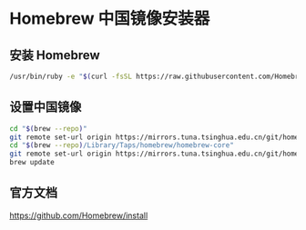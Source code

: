 # Homebrew 中国镜像安装器

## 安装 Homebrew

```bash
/usr/bin/ruby -e "$(curl -fsSL https://raw.githubusercontent.com/Homebrew/install/cn/install)"

```

## 设置中国镜像

```bash
cd "$(brew --repo)"
git remote set-url origin https://mirrors.tuna.tsinghua.edu.cn/git/homebrew/brew.git
cd "$(brew --repo)/Library/Taps/homebrew/homebrew-core"
git remote set-url origin https://mirrors.tuna.tsinghua.edu.cn/git/homebrew/homebrew-core.git
brew update
```
## 官方文档

https://github.com/Homebrew/install
